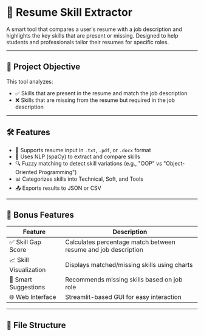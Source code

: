 # 📄 Resume Skill Extractor

A smart tool that compares a user's resume with a job description and highlights the key skills that are present or missing. Designed to help students and professionals tailor their resumes for specific roles.

---

## 🎯 Project Objective

This tool analyzes:
- ✅ Skills that are present in the resume and match the job description  
- ❌ Skills that are missing from the resume but required in the job description  

---

## 🛠️ Features

- 📄 Supports resume input in `.txt`, `.pdf`, or `.docx` format  
- 🧠 Uses NLP (spaCy) to extract and compare skills  
- 🔍 Fuzzy matching to detect skill variations (e.g., "OOP" vs "Object-Oriented Programming")  
- 📊 Categorizes skills into Technical, Soft, and Tools  
- 📤 Exports results to JSON or CSV  

---

## 🚀 Bonus Features

| Feature               | Description                                                                 |
|----------------------|-----------------------------------------------------------------------------|
| ✅ Skill Gap Score    | Calculates percentage match between resume and job description              |
| 📈 Skill Visualization| Displays matched/missing skills using charts                               |
| 🧠 Smart Suggestions  | Recommends missing skills based on job role                                 |
| 🌐 Web Interface      | Streamlit-based GUI for easy interaction                                    |

---

## 📂 File Structure
